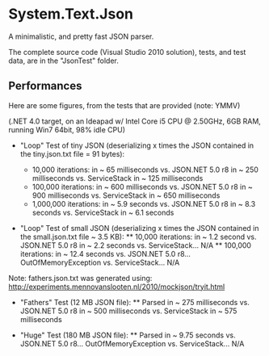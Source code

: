 System.Text.Json
================

A minimalistic, and pretty fast JSON parser.

The complete source code (Visual Studio 2010 solution), tests, and test data, are in the "JsonTest" folder.

Performances
------------

Here are some figures, from the tests that are provided (note: YMMV)

(.NET 4.0 target, on an Ideapad w/ Intel Core i5 CPU @ 2.50GHz, 6GB RAM, running Win7 64bit, 98% idle CPU)

* "Loop" Test of tiny JSON (deserializing x times the JSON contained in the tiny.json.txt file = 91 bytes):
    * 10,000 iterations: in ~ 65 milliseconds vs. JSON.NET 5.0 r8 in ~ 250 milliseconds vs. ServiceStack in ~ 125 milliseconds
    * 100,000 iterations: in ~ 600 milliseconds vs. JSON.NET 5.0 r8 in ~ 900 milliseconds vs. ServiceStack in ~ 650 milliseconds
    * 1,000,000 iterations: in ~ 5.9 seconds vs. JSON.NET 5.0 r8 in ~ 8.3 seconds vs. ServiceStack in ~ 6.1 seconds

* "Loop" Test of small JSON (deserializing x times the JSON contained in the small.json.txt file ~ 3.5 KB):
** 10,000 iterations: in ~ 1.2 second vs. JSON.NET 5.0 r8 in ~ 2.2 seconds vs. ServiceStack... N/A
** 100,000 iterations: in ~ 12.4 seconds vs. JSON.NET 5.0 r8... OutOfMemoryException vs. ServiceStack... N/A

Note: fathers.json.txt was generated using:
http://experiments.mennovanslooten.nl/2010/mockjson/tryit.html

* "Fathers" Test (12 MB JSON file):
** Parsed in ~ 275 milliseconds vs. JSON.NET 5.0 r8 in ~ 500 milliseconds vs. ServiceStack in ~ 575 milliseconds

* "Huge" Test (180 MB JSON file):
** Parsed in ~ 9.75 seconds vs. JSON.NET 5.0 r8... OutOfMemoryException vs. ServiceStack... N/A
